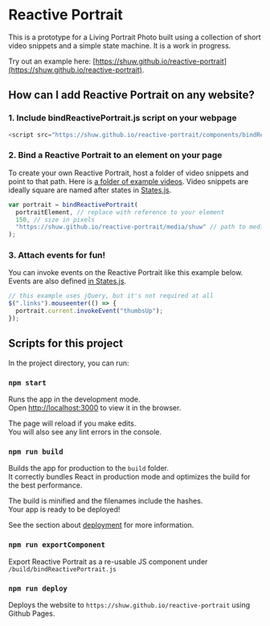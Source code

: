 # Reactive Portrait

This is a prototype for a Living Portrait Photo built using a collection of short video snippets and a simple state machine. It is a work in progress.

Try out an example here: [https://shuw.github.io/reactive-portrait](https://shuw.github.io/reactive-portrait).

## How can I add Reactive Portrait on any website?

### 1. Include bindReactivePortrait.js script on your webpage

```javascript
<script src="https://shuw.github.io/reactive-portrait/components/bindReactivePortrait_v0_1.js"></script>
```

### 2. Bind a Reactive Portrait to an element on your page

To create your own Reactive Portrait, host a folder of video snippets and point to that path. Here is [a folder of example videos](https://github.com/shuw/reactive-portrait/tree/gh-pages/media/shuw). Video snippets are ideally square are named after states in [States.js](https://github.com/shuw/reactive-portrait/blob/master/src/logic/States.js).

```javascript
var portrait = bindReactivePortrait(
  portraitElement, // replace with reference to your element
  150, // size in pixels
  "https://shuw.github.io/reactive-portrait/media/shuw" // path to media snippets
);
```

### 3. Attach events for fun!

You can invoke events on the Reactive Portrait like this example below. Events are also defined [in States.js](https://github.com/shuw/reactive-portrait/blob/master/src/logic/States.js).

```javascript
// this example uses jQuery, but it's not required at all
$(".links").mouseenter(() => {
  portrait.current.invokeEvent("thumbsUp");
});
```

## Scripts for this project

In the project directory, you can run:

### `npm start`

Runs the app in the development mode.<br />
Open [http://localhost:3000](http://localhost:3000) to view it in the browser.

The page will reload if you make edits.<br />
You will also see any lint errors in the console.

### `npm run build`

Builds the app for production to the `build` folder.<br />
It correctly bundles React in production mode and optimizes the build for the best performance.

The build is minified and the filenames include the hashes.<br />
Your app is ready to be deployed!

See the section about [deployment](https://facebook.github.io/create-react-app/docs/deployment) for more information.

### `npm run exportComponent`

Export Reactive Portrait as a re-usable JS component under `/build/bindReactivePortrait.js`

### `npm run deploy`

Deploys the website to `https://shuw.github.io/reactive-portrait` using Github Pages.
